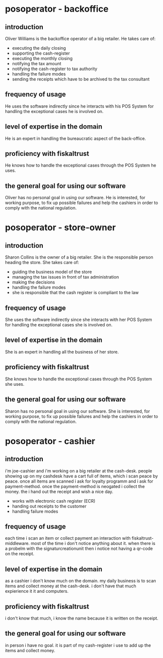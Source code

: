 
# posoperator - backoffice

## introduction

Oliver Williams is the backoffice operator of a big retailer.
He takes care of:
- executing the daily closing
- supporting the cash-register
- executing the monthly closing
- notifying the tax amount
- notifying the cash-register to tax authority
- handling the failure modes
- sending the receipts which have to be archived to the tax consultant

## frequency of usage

He uses the software indirectly since he interacts with his POS System for handling the exceptional cases he is involved on.

## level of expertise in the domain

He is an expert in handling the bureaucratic aspect of the back-office.

## proficiency with fiskaltrust

He knows how to handle the exceptional cases through the POS System he uses.

## the general goal for using our software

Oliver has no personal goal in using our software. He is interested, for working purpose, to fix up possible failures and help the cashiers in order to comply with the national regulation.


# posoperator - store-owner

## introduction

Sharon Collins is the owner of a big retailer. She is the responsible person heading the store.
She takes care of:
- guiding the business model of the store
- managing the tax issues in front of tax administration
- making the decisions
- handling the failure modes
- she is responsible that the cash register is compliant to the law

## frequency of usage

She uses the software indirectly since she interacts with her POS System for handling the exceptional cases she is involved on.

## level of expertise in the domain

She is an expert in handling all the business of her store.

## proficiency with fiskaltrust

She knows how to handle the exceptional cases through the POS System she uses.

## the general goal for using our software

Sharon has no personal goal in using our software. She is interested, for working purpose, to fix up possible failures and help the cashiers in order to comply with the national regulation.


# posoperator - cashier

## introduction

i'm joe-cashier and i'm working on a big retailer at the cash-desk.
people showing up on my cashdesk have a cart full of items, which i scan peace by peace.
once all items are scanned i ask for loyalty programm and i ask for payment-method. 
once the payment-method is neogated i collect the money.
the i hand out the receipt and wish a nice day.

- works with electronic cash register (ECR)
- handing out receipts to the customer
- handling failure modes

## frequency of usage

each time i scan an item or collect payment an interaction with fiskaltrust-middleware. 
most of the time i don't notice anything about it.
when there is a probelm with the signaturcreationunit then i notice not having a qr-code on the receipt.

## level of expertise in the domain

as a cashier i don't know much on the domain.
my daily business is to scan items and collect money at the cash-desk.
i don't have that much expierience it it and computers.

## proficiency with fiskaltrust

i don't know that much, i know the name because it is written on the receipt.

## the general goal for using our software

in person i have no goal. 
it is part of my cash-register i use to add up the items and collect money.

